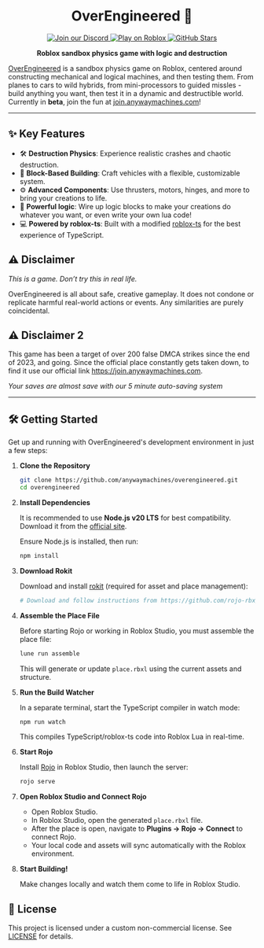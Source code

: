 <h1 align="center">OverEngineered 🚀</h1>

<p align="center">
  <a href="https://discord.gg/raax9xUMDc">
    <img src="https://discord.com/api/guilds/1053774759244083280/widget.png?style=shield" alt="Join our Discord" />
  </a>
  <a href="https://join.anywaymachines.com">
    <img src="https://img.shields.io/badge/Roblox-Join%20Now-blue?style=flat-square&logo=roblox" alt="Play on Roblox" />
  </a>
  <a href="https://github.com/Maks-gaming/OverEngineered">
    <img src="https://img.shields.io/github/stars/anywaymachines/overengineered?style=flat-square" alt="GitHub Stars" />
  </a>
</p>

<p align="center">
  <strong>Roblox sandbox physics game with logic and destruction</strong>
</p>

[OverEngineered](https://join.anywaymachines.com) is a sandbox physics game on Roblox, centered around constructing mechanical and logical machines, and then testing them. From planes to cars to wild hybrids, from mini-processors to guided missles - build anything you want, then test it in a dynamic and destructible world. Currently in **beta**, join the fun at [join.anywaymachines.com](https://join.anywaymachines.com)!

---

## ✨ Key Features

- 🛠 **Destruction Physics**: Experience realistic crashes and chaotic destruction.
- 🧩 **Block-Based Building**: Craft vehicles with a flexible, customizable system.
- ⚙️ **Advanced Components**: Use thrusters, motors, hinges, and more to bring your creations to life.
- 🧠 **Powerful logic**: Wire up logic blocks to make your creations do whatever you want, or even write your own lua code!
- 💻 **Powered by roblox-ts**: Built with a modified [roblox-ts](https://roblox-ts.com) for the best experience of TypeScript.

## ⚠️ Disclaimer

*This is a game. Don’t try this in real life.*

OverEngineered is all about safe, creative gameplay. It does not condone or replicate harmful real-world actions or events. Any similarities are purely coincidental.

## ⚠️ Disclaimer 2

This game has been a target of over 200 false DMCA strikes since the end of 2023, and going. Since the official place constantly gets taken down, to find it use our official link https://join.anywaymachines.com.

*Your saves are almost save with our 5 minute auto-saving system*

---

## 🛠 Getting Started

Get up and running with OverEngineered's development environment in just a few steps:

1. **Clone the Repository**

   ```bash
   git clone https://github.com/anywaymachines/overengineered.git
   cd overengineered
   ```

2. **Install Dependencies**

   It is recommended to use **Node.js v20 LTS** for best compatibility. Download it from the [official site](https://nodejs.org/).

   Ensure Node.js is installed, then run:

   ```bash
   npm install
   ```

3. **Download Rokit**

   Download and install [rokit](https://github.com/rojo-rbx/rokit) (required for asset and place management):

   ```bash
   # Download and follow instructions from https://github.com/rojo-rbx/rokit
   ```

4. **Assemble the Place File**

   Before starting Rojo or working in Roblox Studio, you must assemble the place file:

   ```bash
   lune run assemble
   ```

   This will generate or update `place.rbxl` using the current assets and structure.

5. **Run the Build Watcher**

   In a separate terminal, start the TypeScript compiler in watch mode:

   ```bash
   npm run watch
   ```

   This compiles TypeScript/roblox-ts code into Roblox Lua in real-time.

6. **Start Rojo**

   Install [Rojo](https://rojo.space/) in Roblox Studio, then launch the server:

   ```bash
   rojo serve
   ```

7. **Open Roblox Studio and Connect Rojo**

   - Open Roblox Studio.
   - In Roblox Studio, open the generated `place.rbxl` file.
   - After the place is open, navigate to **Plugins → Rojo → Connect** to connect Rojo.
   - Your local code and assets will sync automatically with the Roblox environment.

8. **Start Building!**

   Make changes locally and watch them come to life in Roblox Studio.

## 📝 License

This project is licensed under a custom non-commercial license. See [LICENSE](LICENSE) for details.
